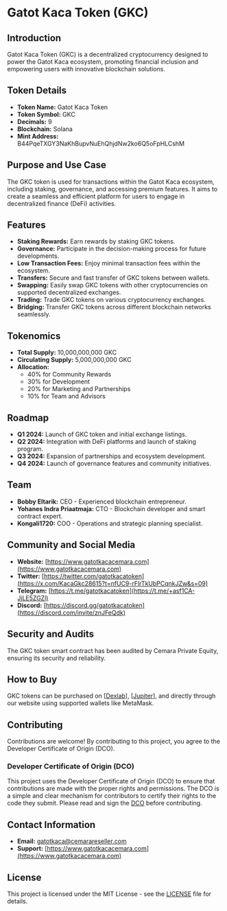 # Gatot Kaca Token (GKC)

## Introduction
Gatot Kaca Token (GKC) is a decentralized cryptocurrency designed to power the Gatot Kaca ecosystem, promoting financial inclusion and empowering users with innovative blockchain solutions.

## Token Details
- **Token Name:** Gatot Kaca Token
- **Token Symbol:** GKC
- **Decimals:** 9
- **Blockchain:** Solana
- **Mint Address:** B44PqeTXGY3NaKhBupvNuEhQhjdNw2ko6Q5oFpHLCshM

## Purpose and Use Case
The GKC token is used for transactions within the Gatot Kaca ecosystem, including staking, governance, and accessing premium features. It aims to create a seamless and efficient platform for users to engage in decentralized finance (DeFi) activities.

## Features
- **Staking Rewards:** Earn rewards by staking GKC tokens.
- **Governance:** Participate in the decision-making process for future developments.
- **Low Transaction Fees:** Enjoy minimal transaction fees within the ecosystem.
- **Transfers:** Secure and fast transfer of GKC tokens between wallets.
- **Swapping:** Easily swap GKC tokens with other cryptocurrencies on supported decentralized exchanges.
- **Trading:** Trade GKC tokens on various cryptocurrency exchanges.
- **Bridging:** Transfer GKC tokens across different blockchain networks seamlessly.

## Tokenomics
- **Total Supply:** 10,000,000,000 GKC
- **Circulating Supply:** 5,000,000,000 GKC
- **Allocation:**
  - 40% for Community Rewards
  - 30% for Development
  - 20% for Marketing and Partnerships
  - 10% for Team and Advisors

## Roadmap
- **Q1 2024:** Launch of GKC token and initial exchange listings.
- **Q2 2024:** Integration with DeFi platforms and launch of staking program.
- **Q3 2024:** Expansion of partnerships and ecosystem development.
- **Q4 2024:** Launch of governance features and community initiatives.

## Team
- **Bobby Eltarik:** CEO - Experienced blockchain entrepreneur.
- **Yohanes Indra Priaatmaja:** CTO - Blockchain developer and smart contract expert.
- **Kongali1720:** COO - Operations and strategic planning specialist.

## Community and Social Media
- **Website:** [https://www.gatotkacacemara.com](https://www.gatotkacacemara.com)
- **Twitter:** [https://twitter.com/gatotkacatoken](https://x.com/KacaGkc28615?t=nfUC9-rFlrTkUbPCqnkJZw&s=09)
- **Telegram:** [https://t.me/gatotkacatoken](https://t.me/+asf1CA-JjLE5ZGZl)
- **Discord:** [https://discord.gg/gatotkacatoken](https://discord.com/invite/znJFeQdk)

## Security and Audits
The GKC token smart contract has been audited by Cemara Private Equity, ensuring its security and reliability.

## How to Buy
GKC tokens can be purchased on [[Dexlab](https://v3.dexlab.space/pools)], [[Jupiter](https://jup.ag/)], and directly through our website using supported wallets like MetaMask.

## Contributing
Contributions are welcome! By contributing to this project, you agree to the Developer Certificate of Origin (DCO).

### Developer Certificate of Origin (DCO)
This project uses the Developer Certificate of Origin (DCO) to ensure that contributions are made with the proper rights and permissions. The DCO is a simple and clear mechanism for contributors to certify their rights to the code they submit.
Please read and sign the [DCO](DCO) before contributing.

## Contact Information
- **Email:** gatotkaca@cemarareseller.com
- **Support:** [https://www.gatotkacacemara.com](https://www.gatotkacacemara.com)

## License
This project is licensed under the MIT License - see the [LICENSE](LICENSE) file for details.

